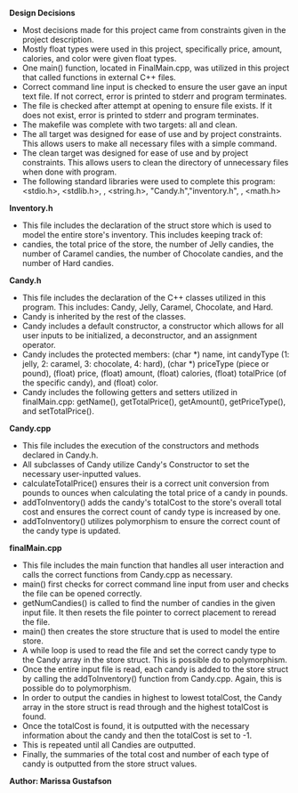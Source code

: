 **Design Decisions**
*  Most decisions made for this project came from constraints given in the project description.
*  Mostly float types were used in this project, specifically price, amount, calories, and color were given float types.
*  One main() function, located in FinalMain.cpp, was utilized in this project that called functions in external C++ files.
*  Correct command line input is checked to ensure the user gave an input text file. If not correct, error is printed to stderr and program terminates.
*  The file is checked after attempt at opening to ensure file exists. If it does not exist, error is printed to stderr and program terminates.
*  The makefile was complete with two targets: all and clean.
*  The all target was designed for ease of use and by project constraints. This allows users to make all necessary files with a simple command.
*  The clean target was designed for ease of use and by project constraints. This allows users to clean the directory of unnecessary files when done with program.
*  The following standard libraries were used to complete this program: <stdio.h>, <stdlib.h>, <string>, <string.h>, "Candy.h","inventory.h", <iostream>, <math.h> 

**Inventory.h**
*  This file includes the declaration of the struct store which is used to model the entire store's inventory. This includes keeping track of:
*  candies, the total price of the store, the number of Jelly candies, the number of Caramel candies, the number of Chocolate candies, and the number of Hard candies.

**Candy.h**
*  This file includes the declaration of the C++ classes utilized in this program. This includes: Candy, Jelly, Caramel, Chocolate, and Hard.
*  Candy is inherited by the rest of the classes.
*  Candy includes a default constructor, a constructor which allows for all user inputs to be initialized, a deconstructor, and an assignment operator.
*  Candy includes the protected members: (char *) name, int candyType (1: jelly, 2: caramel, 3: chocolate, 4: hard), (char *) priceType (piece or pound), (float) price, (float) amount, (float) calories, (float) totalPrice (of the specific candy), and (float) color.
*  Candy includes the following getters and setters utilized in finalMain.cpp: getName(), getTotalPrice(), getAmount(), getPriceType(), and setTotalPrice().

**Candy.cpp**
*  This file includes the execution of the constructors and methods declared in Candy.h.
*  All subclasses of Candy utilize Candy's Constructor to set the necessary user-inputted values.
*  calculateTotalPrice() ensures their is a correct unit conversion from pounds to ounces when calculating the total price of a candy in pounds.
*  addToInventory() adds the candy's totalCost to the store's overall total cost and ensures the correct count of candy type is increased by one.
*  addToInventory() utilizes polymorphism to ensure the correct count of the candy type is updated.

**finalMain.cpp**
*  This file includes the main function that handles all user interaction and calls the correct functions from Candy.cpp as necessary.
*  main() first checks for correct command line input from user and checks the file can be opened correctly.
*  getNumCandies() is called to find the number of candies in the given input file. It then resets the file pointer to correct placement to reread the file.
*  main() then creates the store structure that is used to model the entire store.
*  A while loop is used to read the file and set the correct candy type to the Candy array in the store struct. This is possible do to polymorphism.
*  Once the entire input file is read, each candy is added to the store struct by calling the addToInventory() function from Candy.cpp. Again, this is possible do to polymorphism.
*  In order to output the candies in highest to lowest totalCost, the Candy array in the store struct is read through and the highest totalCost is found. 
*  Once the totalCost is found, it is outputted with the necessary information about the candy and then the totalCost is set to -1.
*  This is repeated until all Candies are outputted.
*  Finally, the summaries of the total cost and number of each type of candy is outputted from the store struct values. 

**Author: Marissa Gustafson**

